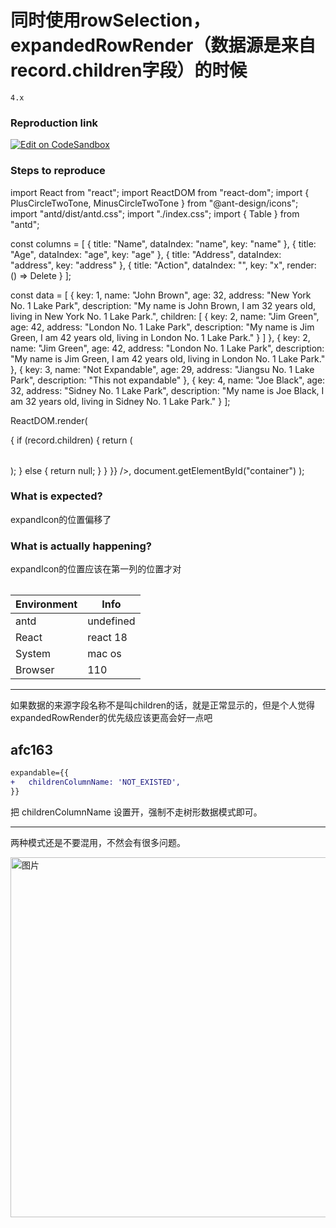 # 同时使用rowSelection，expandedRowRender（数据源是来自record.children字段）的时候

`4.x`

### Reproduction link

[![Edit on CodeSandbox](https://codesandbox.io/static/img/play-codesandbox.svg)](https://codesandbox.io/s/nice-swirles-l448wv?file=/index.js:1618-1635)

### Steps to reproduce

import React from "react";
import ReactDOM from "react-dom";
import { PlusCircleTwoTone, MinusCircleTwoTone } from "@ant-design/icons";
import "antd/dist/antd.css";
import "./index.css";
import { Table } from "antd";

const columns = [
{ title: "Name", dataIndex: "name", key: "name" },
{ title: "Age", dataIndex: "age", key: "age" },
{ title: "Address", dataIndex: "address", key: "address" },
{
title: "Action",
dataIndex: "",
key: "x",
render: () => <a>Delete</a>
}
];

const data = [
{
key: 1,
name: "John Brown",
age: 32,
address: "New York No. 1 Lake Park",
description:
"My name is John Brown, I am 32 years old, living in New York No. 1 Lake Park.",
children: [
{
key: 2,
name: "Jim Green",
age: 42,
address: "London No. 1 Lake Park",
description:
"My name is Jim Green, I am 42 years old, living in London No. 1 Lake Park."
}
]
},
{
key: 2,
name: "Jim Green",
age: 42,
address: "London No. 1 Lake Park",
description:
"My name is Jim Green, I am 42 years old, living in London No. 1 Lake Park."
},
{
key: 3,
name: "Not Expandable",
age: 29,
address: "Jiangsu No. 1 Lake Park",
description: "This not expandable"
},
{
key: 4,
name: "Joe Black",
age: 32,
address: "Sidney No. 1 Lake Park",
description:
"My name is Joe Black, I am 32 years old, living in Sidney No. 1 Lake Park."
}
];

ReactDOM.render(

  <Table
    columns={columns}
    dataSource={data}
    rowSelection={{}}
    expandable={{
      expandedRowRender: (record) => {
        if (record.children) {
          return (
            <Table
              pagination={false}
              dataSource={record.children}
              columns={columns}
            />
          );
        } else {
          return null;
        }
      }
    }}
  />,
  document.getElementById("container")
);

### What is expected?

expandIcon的位置偏移了

### What is actually happening?

expandIcon的位置应该在第一列的位置才对

| Environment | Info      |
| ----------- | --------- |
| antd        | undefined |
| React       | react 18  |
| System      | mac os    |
| Browser     | 110       |

---

如果数据的来源字段名称不是叫children的话，就是正常显示的，但是个人觉得expandedRowRender的优先级应该更高会好一点吧

<!-- generated by ant-design-issue-helper. DO NOT REMOVE -->

## afc163

```diff
expandable={{
+   childrenColumnName: 'NOT_EXISTED',
}}
```

把 childrenColumnName 设置开，强制不走树形数据模式即可。

---

两种模式还是不要混用，不然会有很多问题。

<img width="576" alt="图片" src="https://github.com/ant-design/ant-design/assets/507615/bbf6a7d6-64de-4308-9f6f-ba628afb4ad2">
